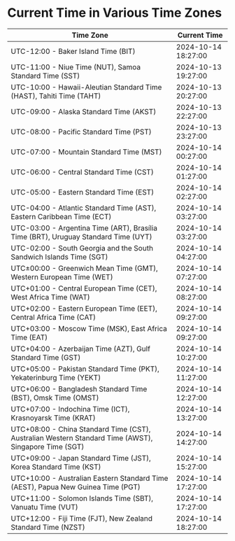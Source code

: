 # Current Time in Various Time Zones

| Time Zone | Current Time |
|-----------|--------------|
| UTC-12:00 - Baker Island Time (BIT) | 2024-10-14 18:27:00 |
| UTC-11:00 - Niue Time (NUT), Samoa Standard Time (SST) | 2024-10-13 19:27:00 |
| UTC-10:00 - Hawaii-Aleutian Standard Time (HAST), Tahiti Time (TAHT) | 2024-10-13 20:27:00 |
| UTC-09:00 - Alaska Standard Time (AKST) | 2024-10-13 22:27:00 |
| UTC-08:00 - Pacific Standard Time (PST) | 2024-10-13 23:27:00 |
| UTC-07:00 - Mountain Standard Time (MST) | 2024-10-14 00:27:00 |
| UTC-06:00 - Central Standard Time (CST) | 2024-10-14 01:27:00 |
| UTC-05:00 - Eastern Standard Time (EST) | 2024-10-14 02:27:00 |
| UTC-04:00 - Atlantic Standard Time (AST), Eastern Caribbean Time (ECT) | 2024-10-14 03:27:00 |
| UTC-03:00 - Argentina Time (ART), Brasília Time (BRT), Uruguay Standard Time (UYT) | 2024-10-14 03:27:00 |
| UTC-02:00 - South Georgia and the South Sandwich Islands Time (SGT) | 2024-10-14 04:27:00 |
| UTC±00:00 - Greenwich Mean Time (GMT), Western European Time (WET) | 2024-10-14 07:27:00 |
| UTC+01:00 - Central European Time (CET), West Africa Time (WAT) | 2024-10-14 08:27:00 |
| UTC+02:00 - Eastern European Time (EET), Central Africa Time (CAT) | 2024-10-14 09:27:00 |
| UTC+03:00 - Moscow Time (MSK), East Africa Time (EAT) | 2024-10-14 09:27:00 |
| UTC+04:00 - Azerbaijan Time (AZT), Gulf Standard Time (GST) | 2024-10-14 10:27:00 |
| UTC+05:00 - Pakistan Standard Time (PKT), Yekaterinburg Time (YEKT) | 2024-10-14 11:27:00 |
| UTC+06:00 - Bangladesh Standard Time (BST), Omsk Time (OMST) | 2024-10-14 12:27:00 |
| UTC+07:00 - Indochina Time (ICT), Krasnoyarsk Time (KRAT) | 2024-10-14 13:27:00 |
| UTC+08:00 - China Standard Time (CST), Australian Western Standard Time (AWST), Singapore Time (SGT) | 2024-10-14 14:27:00 |
| UTC+09:00 - Japan Standard Time (JST), Korea Standard Time (KST) | 2024-10-14 15:27:00 |
| UTC+10:00 - Australian Eastern Standard Time (AEST), Papua New Guinea Time (PGT) | 2024-10-14 17:27:00 |
| UTC+11:00 - Solomon Islands Time (SBT), Vanuatu Time (VUT) | 2024-10-14 17:27:00 |
| UTC+12:00 - Fiji Time (FJT), New Zealand Standard Time (NZST) | 2024-10-14 18:27:00 |
